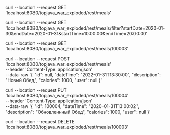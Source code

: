 curl --location --request GET 'localhost:8080/topjava_war_exploded/rest/meals'

curl --location --request GET 'localhost:8080/topjava_war_exploded/rest/meals/filter?startDate=2020-01-30&endDate=2020-01-31&startTime=10:00:00&endTime=20:00:00'

curl --location --request GET 'localhost:8080/topjava_war_exploded/rest/meals/100003'

curl --location --request POST 'localhost:8080/topjava_war_exploded/rest/meals' \
--header 'Content-Type: application/json' \
--data-raw '{
"id": null,
"dateTime": "2022-01-31T13:30:00",
"description": "Новый Обед",
"calories": 1000,
"user": null
}'

curl --location --request PUT 'localhost:8080/topjava_war_exploded/rest/meals/100004' \
--header 'Content-Type: application/json' \
--data-raw '{
"id": 100004,
"dateTime": "2020-01-31T13:00:02",
"description": "Обновленнный Обед",
"calories": 1000,
"user": null
}'

curl --location --request DELETE 'localhost:8080/topjava_war_exploded/rest/meals/100003'